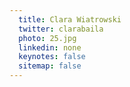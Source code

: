 ```yaml
---
  title: Clara Wiatrowski
  twitter: clarabaila 
  photo: 25.jpg
  linkedin: none
  keynotes: false
  sitemap: false
---
```


